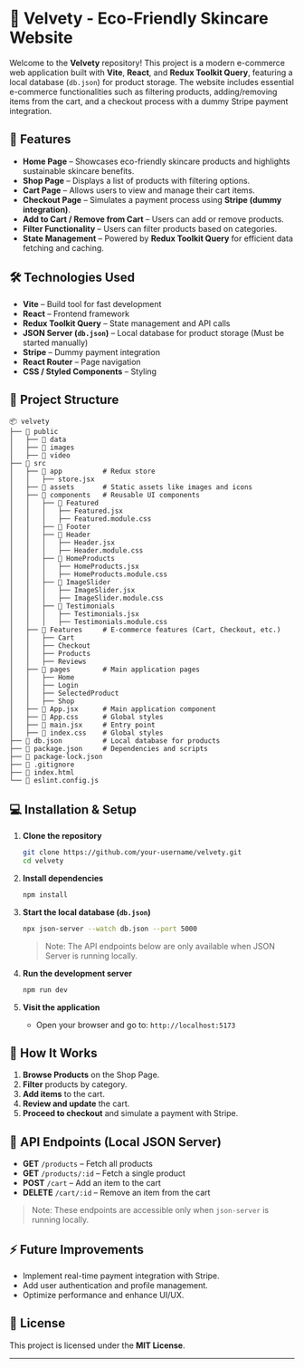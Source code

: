 # 🌿 Velvety - Eco-Friendly Skincare Website

Welcome to the **Velvety** repository! This project is a modern e-commerce web application built with **Vite**, **React**, and **Redux Toolkit Query**, featuring a local database (`db.json`) for product storage. The website includes essential e-commerce functionalities such as filtering products, adding/removing items from the cart, and a checkout process with a dummy Stripe payment integration.

## 🚀 Features

- **Home Page** – Showcases eco-friendly skincare products and highlights sustainable skincare benefits.
- **Shop Page** – Displays a list of products with filtering options.
- **Cart Page** – Allows users to view and manage their cart items.
- **Checkout Page** – Simulates a payment process using **Stripe (dummy integration)**.
- **Add to Cart / Remove from Cart** – Users can add or remove products.
- **Filter Functionality** – Users can filter products based on categories.
- **State Management** – Powered by **Redux Toolkit Query** for efficient data fetching and caching.

## 🛠️ Technologies Used

- **Vite** – Build tool for fast development
- **React** – Frontend framework
- **Redux Toolkit Query** – State management and API calls
- **JSON Server (`db.json`)** – Local database for product storage (Must be started manually)
- **Stripe** – Dummy payment integration
- **React Router** – Page navigation
- **CSS / Styled Components** – Styling

## 📂 Project Structure

```
📦 velvety
├── 📂 public
│   ├── 📂 data
│   ├── 📂 images
│   ├── 📂 video
├── 📂 src
│   ├── 📂 app          # Redux store
│   │   ├── store.jsx
│   ├── 📂 assets       # Static assets like images and icons
│   ├── 📂 components   # Reusable UI components
│   │   ├── 📂 Featured
│   │   │   ├── Featured.jsx
│   │   │   ├── Featured.module.css
│   │   ├── 📂 Footer
│   │   ├── 📂 Header
│   │   │   ├── Header.jsx
│   │   │   ├── Header.module.css
│   │   ├── 📂 HomeProducts
│   │   │   ├── HomeProducts.jsx
│   │   │   ├── HomeProducts.module.css
│   │   ├── 📂 ImageSlider
│   │   │   ├── ImageSlider.jsx
│   │   │   ├── ImageSlider.module.css
│   │   ├── 📂 Testimonials
│   │   │   ├── Testimonials.jsx
│   │   │   ├── Testimonials.module.css
│   ├── 📂 Features     # E-commerce features (Cart, Checkout, etc.)
│   │   ├── Cart
│   │   ├── Checkout
│   │   ├── Products
│   │   ├── Reviews
│   ├── 📂 pages        # Main application pages
│   │   ├── Home
│   │   ├── Login
│   │   ├── SelectedProduct
│   │   ├── Shop
│   ├── 📜 App.jsx      # Main application component
│   ├── 📜 App.css      # Global styles
│   ├── 📜 main.jsx     # Entry point
│   ├── 📜 index.css    # Global styles
├── 📜 db.json          # Local database for products
├── 📜 package.json     # Dependencies and scripts
├── 📜 package-lock.json
├── 📜 .gitignore
├── 📜 index.html
└── 📜 eslint.config.js
```

## 💻 Installation & Setup

1. **Clone the repository**

   ```sh
   git clone https://github.com/your-username/velvety.git
   cd velvety
   ```

2. **Install dependencies**

   ```sh
   npm install
   ```

3. **Start the local database (`db.json`)**

   ```sh
   npx json-server --watch db.json --port 5000
   ```
   > Note: The API endpoints below are only available when JSON Server is running locally.

4. **Run the development server**

   ```sh
   npm run dev
   ```

5. **Visit the application**

   - Open your browser and go to: `http://localhost:5173`

## 🛒 How It Works

1. **Browse Products** on the Shop Page.
2. **Filter** products by category.
3. **Add items** to the cart.
4. **Review and update** the cart.
5. **Proceed to checkout** and simulate a payment with Stripe.

## 🔗 API Endpoints (Local JSON Server)

- **GET** `/products` – Fetch all products
- **GET** `/products/:id` – Fetch a single product
- **POST** `/cart` – Add an item to the cart
- **DELETE** `/cart/:id` – Remove an item from the cart

> Note: These endpoints are accessible only when `json-server` is running locally.

## ⚡ Future Improvements

- Implement real-time payment integration with Stripe.
- Add user authentication and profile management.
- Optimize performance and enhance UI/UX.

## 📜 License

This project is licensed under the **MIT License**.

---



